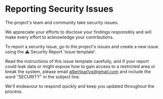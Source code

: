 # **Reporting Security Issues**

The project's team and community take security issues.

We appreciate your efforts to disclose your findings responsibly and will make every effort to acknowledge your contributions.

To report a security issue, go to the project's issues and create a new issue using the ⚠️ Security Report 'issue template'.

Read the instructions of this issue template carefully, and if your report could leak data or might expose how to gain access to a restricted area or break the system, please email [albertparlys@gmail.com](mailto:albertparlys@gmail.com) and include the word "SECURITY" in the subject line.

We'll endeavour to respond quickly and keep you updated throughout the process.
